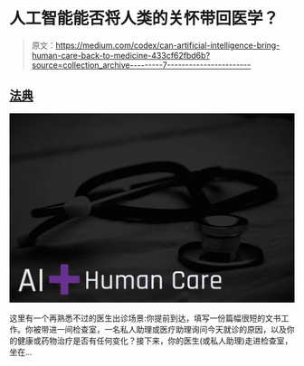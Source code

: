 # 人工智能能否将人类的关怀带回医学？

> 原文：<https://medium.com/codex/can-artificial-intelligence-bring-human-care-back-to-medicine-433cf62fbd6b?source=collection_archive---------7----------------------->

## [法典](http://medium.com/codex)

![](img/76b8d6f9db5af8451a28362a686803bb.png)

这里有一个再熟悉不过的医生出诊场景:你提前到达，填写一份篇幅很短的文书工作。你被带进一间检查室，一名私人助理或医疗助理询问今天就诊的原因，以及你的健康或药物治疗是否有任何变化？接下来，你的医生(或私人助理)走进检查室，坐在…
